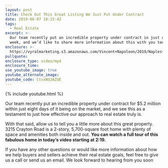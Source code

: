 ```yaml
---
layout: post
title: Check Out This Great Listing We Just Put Under Contract
date: 2019-06-07 18:15:42
tags:
  - Real Estate
excerpt: >-
  Our team recently put an incredible property under contract in just over a
  week, and we’d like to share more information about this with you today.
enclosure: >-
  https://vyralmarketing.s3.amazonaws.com/Vincent+Napoleon/2019/Naples+Real+Estate+Agent+_+3215+Crayton+Rd.mp4
pullquote:
enclosure_type: video/mp4
enclosure_time:
use_youtube_image: true
youtube_alternate_image:
youtube_code: CtvxNUJAZUE
---
```


{% include youtube.html %}

Our team recently put an incredible property under contract for $5.2 million within just eight days of it being on the market, and we see this as a testament to just how effective our approach to real estate truly is.&nbsp;

With that said, allow us to tell you a little more about this great property. 3215 Crayton Road is a 2-story, 5,700-square foot home with plenty of space and amenities both inside and out. **You can watch a full tour of this fabulous home in today’s video starting at 2:19.**

If you have any other questions or would like more information about how we help buyers and sellers achieve their real estate goals, feel free to give us a call or send us an email. We look forward to hearing from you soon&nbsp;<br>&nbsp;

&nbsp;